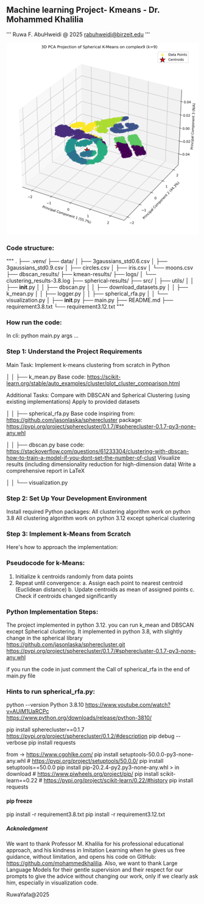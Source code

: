 ## Machine learning Project- Kmeans - Dr. Mohammed Khalilia
'''
Ruwa F. AbuHweidi @ 2025
rabuhweidi@birzeit.edu
'''

![img.png](img.png)

### Code structure:
"""
.
├── .venv/
├── data/
│   ├── 3gaussians_std0.6.csv
│   ├── 3gaussians_std0.9.csv
│   ├── circles.csv
│   ├── iris.csv
│   └── moons.csv
├── dbscan_results/
├── kmean-results/
├── logs/
│   └── clustering_results-3.8.log
├── spherical-results/
├── src/
│   ├── utils/
│   │   ├── __init__.py
│   │   ├── dbscan.py
│   │   ├── download_datasets.py
│   │   ├── k_mean.py
│   │   ├── logger.py
│   │   ├── spherical_rfa.py
│   │   └── visualization.py
│   ├── __init__.py
├── main.py
├── README.md
├── requirement3.8.txt
└── requirement3.12.txt
"""
### How run the code:
In cli:
python main.py
args ... 


### Step 1: Understand the Project Requirements
Main Task: Implement k-means clustering from scratch in Python

│   │   ├── k_mean.py
Base code: https://scikit-learn.org/stable/auto_examples/cluster/plot_cluster_comparison.html

Additional Tasks:
Compare with DBSCAN and Spherical Clustering (using existing implementations)
Apply to provided datasets

│   │   ├── spherical_rfa.py
Base code inspiring from: https://github.com/jasonlaska/spherecluster
package: https://pypi.org/project/spherecluster/0.1.7/#spherecluster-0.1.7-py3-none-any.whl

│   │   ├── dbscan.py
base code: https://stackoverflow.com/questions/61233304/clustering-with-dbscan-how-to-train-a-model-if-you-dont-set-the-number-of-clust
Visualize results (including dimensionality reduction for high-dimension data)
Write a comprehensive report in LaTeX

│   │   └── visualization.py

### Step 2: Set Up Your Development Environment
Install required Python packages: 
All clustering algorithm work on python 3.8
All clustering algorithm work on python 3.12 except spherical clustering
      
### Step 3: Implement k-Means from Scratch
Here's how to approach the implementation:

### Pseudocode for k-Means:
1. Initialize k centroids randomly from data points
2. Repeat until convergence:
   a. Assign each point to nearest centroid (Euclidean distance)
   b. Update centroids as mean of assigned points
   c. Check if centroids changed significantly

### Python Implementation Steps:

The project implemented in python 3.12.
you can run k_mean and DBSCAN except Spherical clustering.
It implemented in python 3.8, with slightly change in the spherical library 
https://github.com/jasonlaska/spherecluster.git
https://pypi.org/project/spherecluster/0.1.7/#spherecluster-0.1.7-py3-none-any.whl

if you run the code in just comment the Call of spherical_rfa in the end of main.py file

### Hints to run spherical_rfa.py:

python --version
Python 3.8.10 
https://www.youtube.com/watch?v=AUiM1UaRCPc  
https://www.python.org/downloads/release/python-3810/

pip install spherecluster==0.1.7  
https://pypi.org/project/spherecluster/0.1.2/#description
pip debug --verbose
pip install requests

from -> https://www.cgohlke.com/
pip install setuptools-50.0.0-py3-none-any.whl  # https://pypi.org/project/setuptools/50.0.0/
pip install setuptools==50.0.0
pip install pip-20.2.4-py2.py3-none-any.whl > in download  # https://www.piwheels.org/project/pip/
pip install scikit-learn==0.22  # https://pypi.org/project/scikit-learn/0.22/#history
pip install requests

#### pip freeze
pip install -r requirement3.8.txt
pip install -r requirement3.12.txt

##### Acknoledgment 
We want to thank Professor M. Khalilia for his professional educational approach, and his kindness in Imitation Learning when he gives us free guidance, without limitation, and opens his code on GitHub: https://github.com/mohammedkhalilia. 
Also, we want to thank Large Language Models for their gentle supervision and their respect for our prompts to give the advice without changing our work, only if we clearly ask him, especially in visualization code.

RuwaYafa@2025
